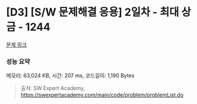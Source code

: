 # [D3] [S/W 문제해결 응용] 2일차 - 최대 상금 - 1244 

[문제 링크](https://swexpertacademy.com/main/code/problem/problemDetail.do?contestProbId=AV15Khn6AN0CFAYD) 

### 성능 요약

메모리: 63,024 KB, 시간: 207 ms, 코드길이: 1,190 Bytes



> 출처: SW Expert Academy, https://swexpertacademy.com/main/code/problem/problemList.do